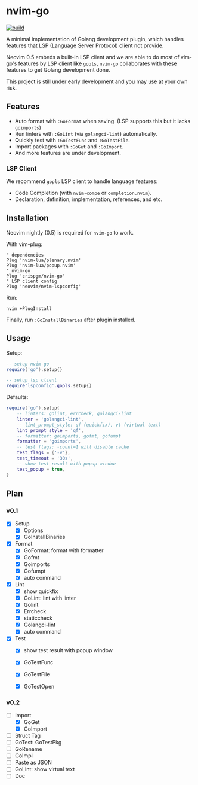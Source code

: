# nvim-go

[![build](https://github.com/crispgm/nvim-go/actions/workflows/ci.yml/badge.svg)](https://github.com/crispgm/nvim-go/actions/workflows/ci.yml)

A minimal implementation of Golang development plugin,
which handles features that LSP (Language Server Protocol) client not provide.

Neovim 0.5 embeds a built-in LSP client and we are able to do most of vim-go's features by LSP client like `gopls`,
`nvim-go` collaborates with these features to get Golang development done.

This project is still under early development and you may use at your own risk.

## Features

- Auto format with `:GoFormat` when saving. (LSP supports this but it lacks `goimports`)
- Run linters with `:GoLint` (via `golangci-lint`) automatically.
- Quickly test with `:GoTestFunc` and `:GoTestFile`.
- Import packages with `:GoGet` and `:GoImport`.
- And more features are under development.

### LSP Client

We recommend `gopls` LSP client to handle language features:
- Code Completion (with `nvim-compe` or `completion.nvim`).
- Declaration, definition, implementation, references, and etc.

## Installation

Neovim nightly (0.5) is required for `nvim-go` to work.

With vim-plug:
```viml
" dependencies
Plug 'nvim-lua/plenary.nvim'
Plug 'nvim-lua/popup.nvim'
" nvim-go
Plug 'crispgm/nvim-go'
" LSP client config
Plug 'neovim/nvim-lspconfig'
```

Run:
```shell
nvim +PlugInstall
```

Finally, run `:GoInstallBinaries` after plugin installed.

## Usage

Setup:
```lua
-- setup nvim-go
require('go').setup{}

-- setup lsp client
require'lspconfig'.gopls.setup{}
```

Defaults:
```lua
require('go').setup{
    -- linters: golint, errcheck, golangci-lint
    linter = 'golangci-lint',
    -- lint_prompt_style: qf (quickfix), vt (virtual text)
    lint_prompt_style = 'qf',
    -- formatter: goimports, gofmt, gofumpt
    formatter = 'goimports',
    -- test flags: -count=1 will disable cache
    test_flags = {'-v'},
    test_timeout = '30s',
    -- show test result with popup window
    test_popup = true,
}
```

## Plan

### v0.1

- [x] Setup
  - [x] Options
  - [x] GoInstallBinaries
- [x] Format
  - [x] GoFormat: format with formatter
  - [x] Gofmt
  - [x] Goimports
  - [x] Gofumpt
  - [x] auto command
- [x] Lint
  - [x] show quickfix
  - [x] GoLint: lint with linter
  - [x] Golint
  - [x] Errcheck
  - [x] staticcheck
  - [x] Golangci-lint
  - [x] auto command
- [x] Test
  - [x] show test result with popup window
  - [x] GoTestFunc
  - [x] GoTestFile
  - [x] GoTestOpen


### v0.2
- [ ] Import
  - [x] GoGet
  - [x] GoImport
- [ ] Struct Tag
- [ ] GoTest: GoTestPkg
- [ ] GoRename
- [ ] GoImpl
- [ ] Paste as JSON
- [ ] GoLint: show virtual text
- [ ] Doc
